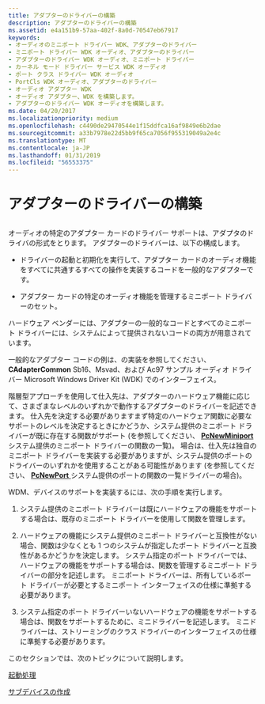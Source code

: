 ```yaml
---
title: アダプターのドライバーの構築
description: アダプターのドライバーの構築
ms.assetid: e4a151b9-57aa-402f-8a0d-70547eb67917
keywords:
- オーディオのミニポート ドライバー WDK、アダプターのドライバー
- ミニポート ドライバー WDK オーディオ、アダプターのドライバー
- アダプターのドライバー WDK オーディオ、ミニポート ドライバー
- カーネル モード ドライバー サービス WDK オーディオ
- ポート クラス ドライバー WDK オーディオ
- PortCls WDK オーディオ、アダプターのドライバー
- オーディオ アダプター WDK
- オーディオ アダプター、WDK を構築します。
- アダプターのドライバー WDK オーディオを構築します。
ms.date: 04/20/2017
ms.localizationpriority: medium
ms.openlocfilehash: c4490de29470544e1f15ddfca16af9849e6b2dae
ms.sourcegitcommit: a33b7978e22d5bb9f65ca7056f955319049a2e4c
ms.translationtype: MT
ms.contentlocale: ja-JP
ms.lasthandoff: 01/31/2019
ms.locfileid: "56553375"
---
```

# <a name="adapter-driver-construction"></a>アダプターのドライバーの構築


## <span id="adapter_driver_construction"></span><span id="ADAPTER_DRIVER_CONSTRUCTION"></span>


オーディオの特定のアダプター カードのドライバー サポートは、アダプタのドライバの形式をとります。 アダプターのドライバーは、以下の構成します。

-   ドライバーの起動と初期化を実行して、アダプター カードのオーディオ機能をすべてに共通するすべての操作を実装するコードを一般的なアダプターです。

-   アダプター カードの特定のオーディオ機能を管理するミニポート ドライバーのセット。

ハードウェア ベンダーには、アダプターの一般的なコードとすべてのミニポート ドライバーには、システムによって提供されないコードの両方が用意されています。

一般的なアダプター コードの例は、の実装を参照してください、 **CAdapterCommon** Sb16、Msvad、および Ac97 サンプル オーディオ ドライバー Microsoft Windows Driver Kit (WDK) でのインターフェイス。

階層型アプローチを使用して仕入先は、アダプターのハードウェア機能に応じて、さまざまなレベルのいずれかで動作するアダプターのドライバーを記述できます。 仕入先を決定する必要がありますまず特定のハードウェア関数に必要なサポートのレベルを決定するときにかどうか、システム提供のミニポート ドライバーが既に存在する関数がサポート (を参照してください、 [ **PcNewMiniport**](https://msdn.microsoft.com/library/windows/hardware/ff537714)システム提供のミニポート ドライバーの関数の一覧)。 場合は、仕入先は独自のミニポート ドライバーを実装する必要がありますが、システム提供のポートのドライバーのいずれかを使用することがある可能性があります (を参照してください、 [ **PcNewPort** ](https://msdn.microsoft.com/library/windows/hardware/ff537715)システム提供のポートの関数の一覧ドライバーの場合)。

WDM、デバイスのサポートを実装するには、次の手順を実行します。

1.  システム提供のミニポート ドライバーは既にハードウェアの機能をサポートする場合は、既存のミニポート ドライバーを使用して関数を管理します。

2.  ハードウェアの機能にシステム提供のミニポート ドライバーと互換性がない場合、関数は少なくとも 1 つのシステムが指定したポート ドライバーと互換性があるかどうかを決定します。 システム指定のポート ドライバーでは、ハードウェアの機能をサポートする場合は、関数を管理するミニポート ドライバーの部分を記述します。 ミニポート ドライバーは、所有しているポート ドライバーが必要とするミニポート インターフェイスの仕様に準拠する必要があります。

3.  システム指定のポート ドライバーいないハードウェアの機能をサポートする場合は、関数をサポートするために、ミニドライバーを記述します。 ミニドライバーは、ストリーミングのクラス ドライバーのインターフェイスの仕様に準拠する必要があります。

このセクションでは、次のトピックについて説明します。

[起動処理](startup-sequence.md)

[サブデバイスの作成](subdevice-creation.md)

 

 




